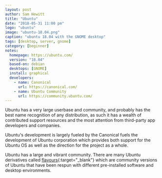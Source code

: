 ```yaml
---
layout: post
author: Sam Hewitt
title: "Ubuntu"
date: "2018-05-31 11:00 pm"
logo: "ubuntu"
image: "ubuntu-18.04.png"
caption: "ubuntu 18.04 with the GNOME desktop"
tags: [desktop, server, gnome]
category: [beginner]
notes:
  homepage: https://ubuntu.com/
  version: "18.04"
  based-on: debian
  desktops: [GNOME]
  install: graphical
  developers:
    - name: Canonical
      url: https://canonical.com/
    - name: Ubuntu Community
      url: https://community.ubuntu.com/
---
```


Ubuntu has a very large userbase and community, and probably has the best name recognition of any distribution, as such it has a wealth of contributed support resources and the most attention from third-party app developers and companies.

Ubuntu's development is largely fueled by the Canonical fuels the development of Ubuntu corporation which provides both support for the Ubuntu OS as well as the direction for the project as a whole.

Ubuntu has a large and vibrant community. There are many Ubuntu derivatives called [flavours](https://www.ubuntu.com/about/about-ubuntu/flavours){:target="_blank"} which are community versions of Ubuntu that have been respun with different pre-installed software and desktop environments. 